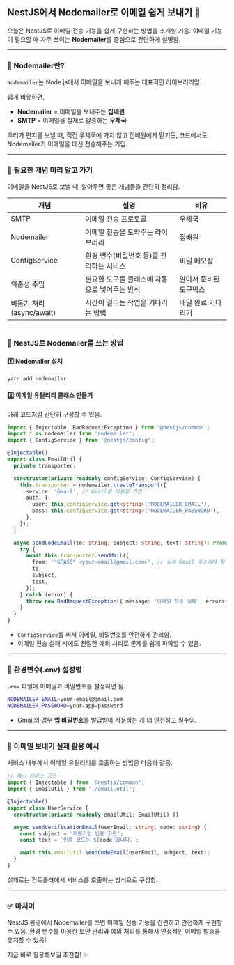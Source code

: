 ## NestJS에서 Nodemailer로 이메일 쉽게 보내기 📧

오늘은 NestJS로 이메일 전송 기능을 쉽게 구현하는 방법을 소개할 거음. 이메일 기능이 필요할 때 자주 쓰이는 **Nodemailer**를 중심으로 간단하게 설명함.

---

### 📌 Nodemailer란?

`Nodemailer`는 Node.js에서 이메일을 보내게 해주는 대표적인 라이브러리임.

쉽게 비유하면,

* **Nodemailer** = 이메일을 보내주는 **집배원**
* **SMTP** = 이메일을 실제로 발송하는 **우체국**

우리가 편지를 보낼 때, 직접 우체국에 가지 않고 집배원에게 맡기듯, 코드에서도 Nodemailer가 이메일을 대신 전송해주는 거임.

---

### 📌 필요한 개념 미리 알고 가기

이메일을 NestJS로 보낼 때, 알아두면 좋은 개념들을 간단히 정리함.

| 개념                   | 설명                        | 비유           |
| -------------------- | ------------------------- | ------------ |
| SMTP                 | 이메일 전송 프로토콜               | 우체국          |
| Nodemailer           | 이메일 전송을 도와주는 라이브러리        | 집배원          |
| ConfigService        | 환경 변수(비밀번호 등)를 관리하는 서비스   | 비밀 메모장       |
| 의존성 주입               | 필요한 도구를 클래스에 자동으로 넣어주는 방식 | 알아서 준비된 도구박스 |
| 비동기 처리 (async/await) | 시간이 걸리는 작업을 기다리는 방법       | 배달 완료 기다리기   |

---

### 📌 NestJS로 Nodemailer를 쓰는 방법

#### 1️⃣ Nodemailer 설치

```bash
yarn add nodemailer
```

#### 2️⃣ 이메일 유틸리티 클래스 만들기

아래 코드처럼 간단히 구성할 수 있음.

```typescript
import { Injectable, BadRequestException } from '@nestjs/common';
import * as nodemailer from 'nodemailer';
import { ConfigService } from '@nestjs/config';

@Injectable()
export class EmailUtil {
  private transporter;

  constructor(private readonly configService: ConfigService) {
    this.transporter = nodemailer.createTransport({
      service: 'Gmail', // Gmail을 이용할 거임
      auth: {
        user: this.configService.get<string>('NODEMAILER_EMAIL'),
        pass: this.configService.get<string>('NODEMAILER_PASSWORD'),
      },
    });
  }

  async sendCodeEmail(to: string, subject: string, text: string): Promise<void> {
    try {
      await this.transporter.sendMail({
        from: '"GPASS" <your-email@gmail.com>', // 실제 Gmail 주소여야 함
        to,
        subject,
        text,
      });
    } catch (error) {
      throw new BadRequestException({ message: '이메일 전송 실패', errors: { message: error.message } });
    }
  }
}
```

* `ConfigService`를 써서 이메일, 비밀번호를 안전하게 관리함.
* 이메일 전송 실패 시에도 친절한 예외 처리로 문제를 쉽게 파악할 수 있음.

---

### 📌 환경변수(.env) 설정법

`.env` 파일에 이메일과 비밀번호를 설정하면 됨.

```bash
NODEMAILER_EMAIL=your-email@gmail.com
NODEMAILER_PASSWORD=your-app-password
```

* Gmail의 경우 **앱 비밀번호**를 발급받아 사용하는 게 더 안전하고 필수임.

---

### 📌 이메일 보내기 실제 활용 예시

서비스 내부에서 이메일 유틸리티를 호출하는 방법은 다음과 같음.

```typescript
// 예시 서비스 코드
import { Injectable } from '@nestjs/common';
import { EmailUtil } from './email.util';

@Injectable()
export class UserService {
  constructor(private readonly emailUtil: EmailUtil) {}

  async sendVerificationEmail(userEmail: string, code: string) {
    const subject = '회원가입 인증 코드';
    const text = `인증 코드는 ${code}입니다.`;

    await this.emailUtil.sendCodeEmail(userEmail, subject, text);
  }
}
```

실제로는 컨트롤러에서 서비스를 호출하는 방식으로 구성함.

---

### ✅ 마치며

NestJS 환경에서 Nodemailer를 쓰면 이메일 전송 기능을 간편하고 안전하게 구현할 수 있음. 환경 변수를 이용한 보안 관리와 예외 처리를 통해서 안정적인 이메일 발송을 유지할 수 있음!

지금 바로 활용해보길 추천함! ✨
